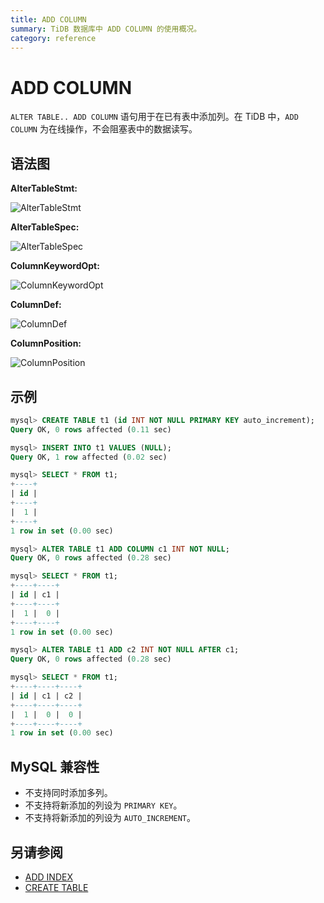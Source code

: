 ```yaml
---
title: ADD COLUMN
summary: TiDB 数据库中 ADD COLUMN 的使用概况。
category: reference
---
```


# ADD COLUMN

`ALTER TABLE.. ADD COLUMN` 语句用于在已有表中添加列。在 TiDB 中，`ADD COLUMN` 为在线操作，不会阻塞表中的数据读写。

## 语法图

**AlterTableStmt:**

![AlterTableStmt](/media/sqlgram/AlterTableStmt.png)

**AlterTableSpec:**

![AlterTableSpec](/media/sqlgram/AlterTableSpec.png)

**ColumnKeywordOpt:**

![ColumnKeywordOpt](/media/sqlgram/ColumnKeywordOpt.png)

**ColumnDef:**

![ColumnDef](/media/sqlgram/ColumnDef.png)

**ColumnPosition:**

![ColumnPosition](/media/sqlgram/ColumnPosition.png)

## 示例

```sql
mysql> CREATE TABLE t1 (id INT NOT NULL PRIMARY KEY auto_increment);
Query OK, 0 rows affected (0.11 sec)

mysql> INSERT INTO t1 VALUES (NULL);
Query OK, 1 row affected (0.02 sec)

mysql> SELECT * FROM t1;
+----+
| id |
+----+
|  1 |
+----+
1 row in set (0.00 sec)

mysql> ALTER TABLE t1 ADD COLUMN c1 INT NOT NULL;
Query OK, 0 rows affected (0.28 sec)

mysql> SELECT * FROM t1;
+----+----+
| id | c1 |
+----+----+
|  1 |  0 |
+----+----+
1 row in set (0.00 sec)

mysql> ALTER TABLE t1 ADD c2 INT NOT NULL AFTER c1;
Query OK, 0 rows affected (0.28 sec)

mysql> SELECT * FROM t1;
+----+----+----+
| id | c1 | c2 |
+----+----+----+
|  1 |  0 |  0 |
+----+----+----+
1 row in set (0.00 sec)
```

## MySQL 兼容性

* 不支持同时添加多列。
* 不支持将新添加的列设为 `PRIMARY KEY`。
* 不支持将新添加的列设为 `AUTO_INCREMENT`。

## 另请参阅

* [ADD INDEX](/reference/sql/statements/add-index.md)
* [CREATE TABLE](/reference/sql/statements/create-table.md)